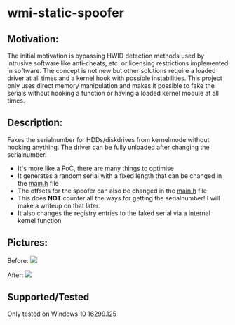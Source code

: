 # wmi-static-spoofer

## Motivation:

The initial motivation is bypassing HWID detection methods used by intrusive software like anti-cheats, etc. or licensing restrictions implemented in software. The concept is not new but other solutions require a loaded driver at all times and a kernel hook with possible instabilities. This project only uses direct memory manipulation and makes it possible to fake the serials without hooking a function or having a loaded kernel module at all times.

## Description:
Fakes the serialnumber for HDDs/diskdrives from kernelmode without hooking anything. The driver can be fully unloaded after changing the serialnumber.

- It's more like a PoC, there are many things to optimise
- It generates a random serial with a fixed length that can be changed in the [main.h](https://github.com/Alex3434/wmi-static-spoofer/blob/master/WMIC_static_spoofer/main.h) file
- The offsets for the spoofer can also be changed in the [main.h](https://github.com/Alex3434/wmi-static-spoofer/blob/master/WMIC_static_spoofer/main.h) file
- This does **NOT** counter all the ways for getting the serialnumber! I will make a writeup on that later.
- It also changes the registry entries to the faked serial via a internal kernel function

## Pictures:

Before:
<img src="https://i.imgur.com/0ZAaPBb.png"/>

After:
<img src="https://i.imgur.com/TwBKMRe.png"/>

## Supported/Tested

Only tested on Windows 10 16299.125
